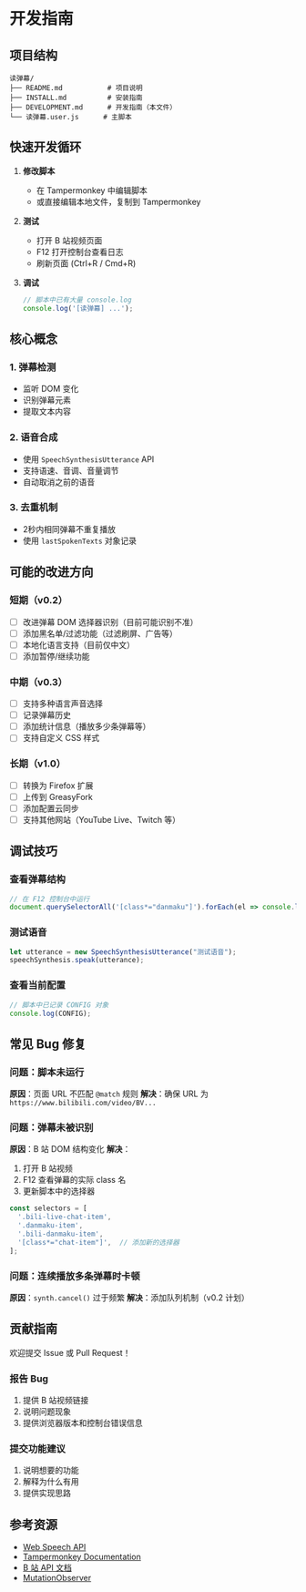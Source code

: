 # 开发指南

## 项目结构

```
读弹幕/
├── README.md           # 项目说明
├── INSTALL.md          # 安装指南
├── DEVELOPMENT.md      # 开发指南（本文件）
└── 读弹幕.user.js      # 主脚本
```

## 快速开发循环

1. **修改脚本**
   - 在 Tampermonkey 中编辑脚本
   - 或直接编辑本地文件，复制到 Tampermonkey

2. **测试**
   - 打开 B 站视频页面
   - F12 打开控制台查看日志
   - 刷新页面 (Ctrl+R / Cmd+R)

3. **调试**
   ```javascript
   // 脚本中已有大量 console.log
   console.log('[读弹幕] ...');
   ```

## 核心概念

### 1. 弹幕检测
- 监听 DOM 变化
- 识别弹幕元素
- 提取文本内容

### 2. 语音合成
- 使用 `SpeechSynthesisUtterance` API
- 支持语速、音调、音量调节
- 自动取消之前的语音

### 3. 去重机制
- 2秒内相同弹幕不重复播放
- 使用 `lastSpokenTexts` 对象记录

## 可能的改进方向

### 短期（v0.2）
- [ ] 改进弹幕 DOM 选择器识别（目前可能识别不准）
- [ ] 添加黑名单/过滤功能（过滤刷屏、广告等）
- [ ] 本地化语言支持（目前仅中文）
- [ ] 添加暂停/继续功能

### 中期（v0.3）
- [ ] 支持多种语言声音选择
- [ ] 记录弹幕历史
- [ ] 添加统计信息（播放多少条弹幕等）
- [ ] 支持自定义 CSS 样式

### 长期（v1.0）
- [ ] 转换为 Firefox 扩展
- [ ] 上传到 GreasyFork
- [ ] 添加配置云同步
- [ ] 支持其他网站（YouTube Live、Twitch 等）

## 调试技巧

### 查看弹幕结构
```javascript
// 在 F12 控制台中运行
document.querySelectorAll('[class*="danmaku"]').forEach(el => console.log(el));
```

### 测试语音
```javascript
let utterance = new SpeechSynthesisUtterance("测试语音");
speechSynthesis.speak(utterance);
```

### 查看当前配置
```javascript
// 脚本中已记录 CONFIG 对象
console.log(CONFIG);
```

## 常见 Bug 修复

### 问题：脚本未运行
**原因**：页面 URL 不匹配 `@match` 规则
**解决**：确保 URL 为 `https://www.bilibili.com/video/BV...`

### 问题：弹幕未被识别
**原因**：B 站 DOM 结构变化
**解决**：
1. 打开 B 站视频
2. F12 查看弹幕的实际 class 名
3. 更新脚本中的选择器

```javascript
const selectors = [
  '.bili-live-chat-item',
  '.danmaku-item',
  '.bili-danmaku-item',
  '[class*="chat-item"]',  // 添加新的选择器
];
```

### 问题：连续播放多条弹幕时卡顿
**原因**：`synth.cancel()` 过于频繁
**解决**：添加队列机制（v0.2 计划）

## 贡献指南

欢迎提交 Issue 或 Pull Request！

### 报告 Bug
1. 提供 B 站视频链接
2. 说明问题现象
3. 提供浏览器版本和控制台错误信息

### 提交功能建议
1. 说明想要的功能
2. 解释为什么有用
3. 提供实现思路

## 参考资源

- [Web Speech API](https://developer.mozilla.org/en-US/docs/Web/API/Web_Speech_API)
- [Tampermonkey Documentation](https://www.tampermonkey.net/documentation.php)
- [B 站 API 文档](https://github.com/SocialSisterYi/bilibili-API-collect)
- [MutationObserver](https://developer.mozilla.org/en-US/docs/Web/API/MutationObserver)
